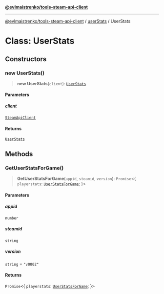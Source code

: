 [**@evlmaistrenko/tools-steam-api-client**](../../../README.md)

---

[@evlmaistrenko/tools-steam-api-client](../../../README.md) / [userStats](../README.md) / UserStats

# Class: UserStats

## Constructors

### new UserStats()

> **new UserStats**(`client`): [`UserStats`](UserStats.md)

#### Parameters

##### client

[`SteamApiClient`](../../../classes/SteamApiClient.md)

#### Returns

[`UserStats`](UserStats.md)

## Methods

### GetUserStatsForGame()

> **GetUserStatsForGame**(`appid`, `steamid`, `version`): `Promise`\<\{ `playerstats`: [`UserStatsForGame`](../type-aliases/UserStatsForGame.md); \}\>

#### Parameters

##### appid

`number`

##### steamid

`string`

##### version

`string` = `"v0002"`

#### Returns

`Promise`\<\{ `playerstats`: [`UserStatsForGame`](../type-aliases/UserStatsForGame.md); \}\>
